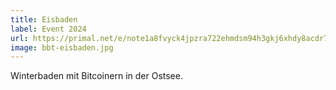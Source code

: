 ```yaml
---
title: Eisbaden
label: Event 2024
url: https://primal.net/e/note1a8fvyck4jpzra722ehmdsm94h3gkj6xhdy8acdr7dzkwtr2vuttqu20vjq
image: bbt-eisbaden.jpg
---
```


Winterbaden mit Bitcoinern in der Ostsee.
